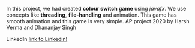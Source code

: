 In this project, we had created **colour switch game** using  *javafx*.
We use concepts like **threading**, **file-handling** and animation.
This game has smooth animation and this game is very simple.
AP project 2020 by Harsh Verma and Dhananjay Singh
 
 LinkedIn [link to Linkedin!](https://www.linkedin.com/in/harsh-verma-45423819b/)